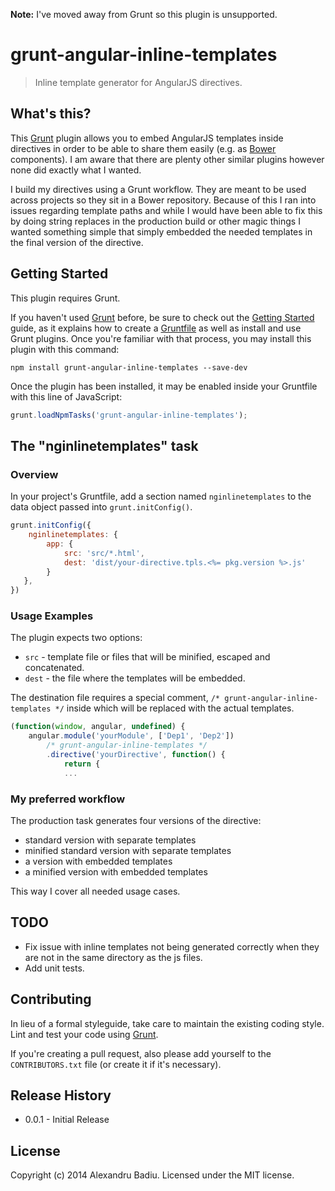 **Note:** I've moved away from Grunt so this plugin is unsupported.

# grunt-angular-inline-templates

> Inline template generator for AngularJS directives.

## What's this?

This [Grunt](http://gruntjs.com/) plugin allows you to embed AngularJS templates inside directives in order to be able to share them easily (e.g. as [Bower](http://bower.io/) components). I am aware that there are plenty other similar plugins however none did exactly what I wanted.

I build my directives using a Grunt workflow. They are meant to be used across projects so they sit in a Bower repository. Because of this I ran into issues regarding template paths and while I would have been able to fix this by doing string replaces in the production build or other magic things I wanted something simple that simply embedded the needed templates in the final version of the directive.

## Getting Started
This plugin requires Grunt.

If you haven't used [Grunt](http://gruntjs.com/) before, be sure to check out the [Getting Started](http://gruntjs.com/getting-started) guide, as it explains how to create a [Gruntfile](http://gruntjs.com/sample-gruntfile) as well as install and use Grunt plugins. Once you're familiar with that process, you may install this plugin with this command:

```shell
npm install grunt-angular-inline-templates --save-dev
```

Once the plugin has been installed, it may be enabled inside your Gruntfile with this line of JavaScript:

```js
grunt.loadNpmTasks('grunt-angular-inline-templates');
```

## The "nginlinetemplates" task

### Overview
In your project's Gruntfile, add a section named `nginlinetemplates` to the data object passed into `grunt.initConfig()`.

```js
grunt.initConfig({
	nginlinetemplates: {
   		app: {
       		src: 'src/*.html',
        	dest: 'dist/your-directive.tpls.<%= pkg.version %>.js'
      	}
   },
})
```

### Usage Examples

The plugin expects two options:

* `src` - template file or files that will be minified, escaped and concatenated.
* `dest` - the file where the templates will be embedded.

The destination file requires a special comment, `/* grunt-angular-inline-templates */` inside which will be replaced with the actual templates.

```js
(function(window, angular, undefined) {
	angular.module('yourModule', ['Dep1', 'Dep2'])
   		/* grunt-angular-inline-templates */
    	.directive('yourDirective', function() {
      		return {
			...
```

### My preferred workflow

The production task generates four versions of the directive:
* standard version with separate templates
* minified standard version with separate templates
* a version with embedded templates
* a minified version with embedded templates

This way I cover all needed usage cases.


## TODO

* Fix issue with inline templates not being generated correctly when they are not in the same directory as the js files.
* Add unit tests.

## Contributing
In lieu of a formal styleguide, take care to maintain the existing coding style. Lint and test your code using [Grunt](http://gruntjs.com/).

If you're creating a pull request, also please add yourself to the `CONTRIBUTORS.txt` file (or create it if it's necessary).

## Release History
* 0.0.1 - Initial Release

## License
Copyright (c) 2014 Alexandru Badiu. Licensed under the MIT license.

